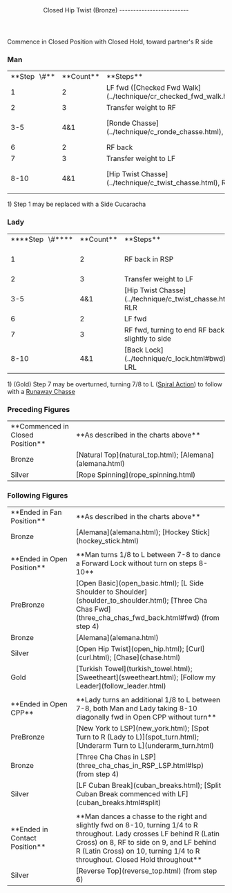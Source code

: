 <header>Closed Hip Twist (Bronze)
-------------------------

 </header>Commence in Closed Position with Closed Hold, toward partner's R side

### Man

 <table class="style1"> <tbody><tr> <td style="width:10%">**Step<span style="color:white">\_</span>\#**</td> <td style="width:10%">**Count**</td> <td style="width:30%">**Steps**</td> <td style="width:20%">**Position**</td> <td style="width:30%">**Turn**</td> </tr> <tr> <td>1</td> <td>2</td> <td> LF fwd ([Checked Fwd Walk](../technique/cr_checked_fwd_walk.html)) </td> <td>RSP</td> <td>1/8 to R before 1</td> </tr> <tr> <td>2</td> <td>3</td> <td>Transfer weight to RF</td> <td>RSP</td> <td> </td> </tr> <tr> <td>3-5</td> <td>4&amp;1</td> <td> [Ronde Chasse](../technique/c_ronde_chasse.html), LRL </td> <td>OP to PP</td> <td>1/8 to L between 4-5</td> </tr> <tr> <td>6</td> <td>2</td> <td>RF back</td> <td> </td> <td> </td> </tr> <tr> <td>7</td> <td>3</td> <td>Transfer weight to LF</td> <td> </td> <td> </td> </tr> <tr> <td>8-10</td> <td>4&amp;1</td> <td> [Hip Twist Chasse](../technique/c_twist_chasse.html), RLR </td> <td>Fan</td> <td>1/8 to R between 9-10</td> </tr> </tbody></table>

1\) Step 1 may be replaced with a Side Cucaracha

### Lady

 <table class="style1"> <tbody><tr> <td style="width:10%">****Step<span style="color:white">\_</span>\#****</td> <td style="width:10%">**Count**</td> <td style="width:30%">**Steps**</td> <td style="width:20%">**Position**</td> <td style="width:30%">**Turn**</td> </tr> <tr> <td>1</td> <td>2</td> <td>RF back in RSP</td> <td>RSP</td> <td> 3/8 to R ([Fwd Walk Turning](../technique/cr_fwd_walk_turning.html)), then an additional 1/4 on LF before 1 </td> </tr> <tr> <td>2</td> <td>3</td> <td>Transfer weight to LF</td> <td>RSP</td> <td></td> </tr> <tr> <td>3-5</td> <td>4&amp;1</td> <td> [Hip Twist Chasse](../technique/c_twist_chasse.html), RLR </td> <td>OP to PP</td> <td>1/2 to L between 2-3, then 1/4 to R over 3-5</td> </tr> <tr> <td>6</td> <td>2</td> <td>LF fwd</td> <td> </td> <td> </td> </tr> <tr> <td>7</td> <td>3</td> <td>RF fwd, turning to end RF back &amp; slightly to side</td> <td> </td> <td> 3/8 to L ([Fwd Walk Turning](../technique/cr_fwd_walk_turning.html)) </td> </tr> <tr> <td>8-10</td> <td>4&amp;1</td> <td> [Back Lock](../technique/c_lock.html#bwd), LRL </td> <td>Fan</td> <td>1/8 to L between 7-8</td> </tr> </tbody></table>

1\) (Gold) Step 7 may be overturned, turning 7/8 to L ([Spiral Action](../technique/cr_spiral_action.html)) to follow with a [Runaway Chasse](../technique/c_runaway_chasse.html)

### Preceding Figures

 <table> <tbody><tr> <td style="width:30%">**Commenced in Closed Position**</td> <td>**As described in the charts above**</td> </tr> <tr> <td style="width:30%">Bronze</td> <td> [Natural Top](natural_top.html); [Alemana](alemana.html) </td> </tr> <tr> <td>Silver</td> <td> [Rope Spinning](rope_spinning.html) </td> </tr> </tbody></table>

### Following Figures

 <table> <tbody><tr> <td style="width:30%">**Ended in Fan Position**</td> <td>**As described in the charts above**</td> </tr> <tr> <td>Bronze</td> <td> [Alemana](alemana.html); [Hockey Stick](hockey_stick.html) </td> </tr> <tr> <td> </td> <td> </td> </tr> <tr> <td style="width:30%">**Ended in Open Position**</td> <td>**Man turns 1/8 to L between 7-8 to dance a Forward Lock without turn on steps 8-10**</td> </tr> <tr> <td>PreBronze</td> <td> [Open Basic](open_basic.html); [L Side Shoulder to Shoulder](shoulder_to_shoulder.html); [Three Cha Chas Fwd](three_cha_chas_fwd_back.html#fwd) (from step 4) </td> </tr> <tr> <td>Bronze</td> <td> [Alemana](alemana.html) </td> </tr> <tr> <td>Silver</td> <td> [Open Hip Twist](open_hip.html); [Curl](curl.html); [Chase](chase.html) </td> </tr> <tr> <td>Gold</td> <td> [Turkish Towel](turkish_towel.html); [Sweetheart](sweetheart.html); [Follow my Leader](follow_leader.html) </td> </tr> <tr> <td> </td> <td> </td> </tr> <tr> <td>**Ended in Open CPP**</td> <td>**Lady turns an additional 1/8 to L between 7-8, both Man and Lady taking 8-10 diagonally fwd in Open CPP without turn**</td> </tr> <tr> <td>PreBronze</td> <td> [New York to LSP](new_york.html); [Spot Turn to R (Lady to L)](spot_turn.html); [Underarm Turn to L](underarm_turn.html) </td> </tr> <tr> <td>Bronze</td> <td> [Three Cha Chas in LSP](three_cha_chas_in_RSP_LSP.html#lsp) (from step 4) </td> </tr> <tr> <td>Silver</td> <td> [LF Cuban Break](cuban_breaks.html); [Split Cuban Break commenced with LF](cuban_breaks.html#split) </td> </tr> <tr> <td> </td> <td> </td> </tr> <tr> <td>**Ended in Contact Position**</td> <td>**Man dances a chasse to the right and slightly fwd on 8-10, turning 1/4 to R throughout. Lady crosses LF behind R (Latin Cross) on 8, RF to side on 9, and LF behind R (Latin Cross) on 10, turning 1/4 to R throughout. Closed Hold throughout**</td> </tr> <tr> <td>Silver</td> <td> [Reverse Top](reverse_top.html) (from step 6) </td> </tr> </tbody></table>